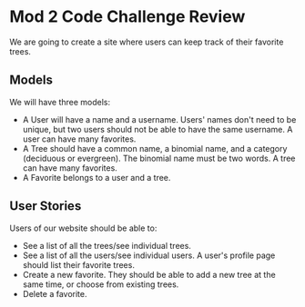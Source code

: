 # Mod 2 Code Challenge Review

We are going to create a site where users can keep track of their favorite trees.

## Models 

We will have three models:

- A User will have a name and a username. Users' names don't need to be unique, but two users should not be able to have the same username. A user can have many favorites.
- A Tree should have a common name, a binomial name, and a category (deciduous or evergreen). The binomial name must be two words. A tree can have many favorites.
- A Favorite belongs to a user and a tree.

## User Stories 

Users of our website should be able to:

- See a list of all the trees/see individual trees.
- See a list of all the users/see individual users. A user's profile page should list their favorite trees.
- Create a new favorite. They should be able to add a new tree at the same time, or choose from existing trees.
- Delete a favorite.
